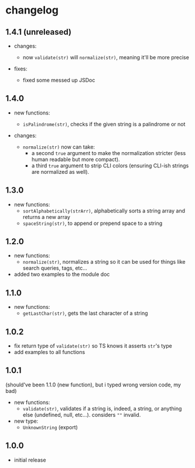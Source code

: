 # changelog

## 1.4.1 (unreleased)

- changes:
  - now `validate(str)` will `normalize(str)`, meaning it'll be more precise

- fixes:
  - fixed some messed up JSDoc

## 1.4.0

- new functions:
  - `isPalindrome(str)`, checks if the given string is a palindrome or not

- changes:
  - `normalize(str)` now can take:
    - a second `true` argument to make the normalization stricter (less human readable but more compact).
    - a third `true` argument to strip CLI colors (ensuring CLI-ish strings are normalized as well).

## 1.3.0

- new functions:
  - `sortAlphabetically(strArr)`, alphabetically sorts a string array and returns a new array
  - `spaceString(str)`, to append or prepend space to a string

## 1.2.0

- new functions:
  - `normalize(str)`, normalizes a string so it can be used for things like search queries, tags, etc...
- added two examples to the module doc

## 1.1.0

- new functions:
  - `getLastChar(str)`, gets the last character of a string

## 1.0.2

- fix return type of `validate(str)` so TS knows it asserts `str`'s type
- add examples to all functions

## 1.0.1

(should've been 1.1.0 (new function), but i typed wrong version code, my bad)

- new functions:
  - `validate(str)`, validates if a string is, indeed, a string, or anything else (undefined, null, etc...). considers `""` invalid.
- new type:
  - `UnknownString` (export)

## 1.0.0

- initial release
